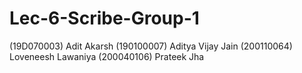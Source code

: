 # Lec-6-Scribe-Group-1
(19D070003) Adit Akarsh
(190100007) Aditya Vijay Jain
(200110064) Loveneesh Lawaniya
(200040106) Prateek Jha
